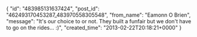  {
   "id": "483985131637424",
   "post_id": "462493170453287_483970558305548",
   "from_name": "Eamonn O Brien",
   "message": "It's our choice to or not. They built a funfair but we don't have to go on the rides... :)",
   "created_time": "2013-02-22T20:18:21+0000"
 }
